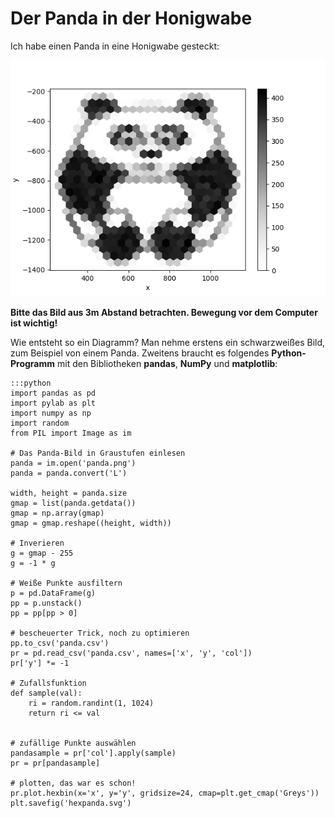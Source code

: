 
# Der Panda in der Honigwabe

Ich habe einen Panda in eine Honigwabe gesteckt:

![Hexpanda](images/hexpanda.png)

**Bitte das Bild aus 3m Abstand betrachten. Bewegung vor dem Computer ist wichtig!**

Wie entsteht so ein Diagramm? Man nehme erstens ein schwarzweißes Bild, zum Beispiel von einem Panda. Zweitens braucht es folgendes **Python-Programm** mit den Bibliotheken **pandas**, **NumPy** und **matplotlib**:

    :::python
    import pandas as pd
    import pylab as plt
    import numpy as np
    import random
    from PIL import Image as im

    # Das Panda-Bild in Graustufen einlesen
    panda = im.open('panda.png')
    panda = panda.convert('L')

    width, height = panda.size
    gmap = list(panda.getdata())
    gmap = np.array(gmap)
    gmap = gmap.reshape((height, width))

    # Inverieren
    g = gmap - 255
    g = -1 * g

    # Weiße Punkte ausfiltern
    p = pd.DataFrame(g)
    pp = p.unstack()
    pp = pp[pp > 0]

    # bescheuerter Trick, noch zu optimieren
    pp.to_csv('panda.csv')
    pr = pd.read_csv('panda.csv', names=['x', 'y', 'col'])
    pr['y'] *= -1

    # Zufallsfunktion
    def sample(val):
        ri = random.randint(1, 1024)
        return ri <= val


    # zufällige Punkte auswählen
    pandasample = pr['col'].apply(sample)
    pr = pr[pandasample]

    # plotten, das war es schon!
    pr.plot.hexbin(x='x', y='y', gridsize=24, cmap=plt.get_cmap('Greys'))
    plt.savefig('hexpanda.svg')
